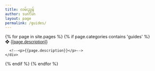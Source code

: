 ```yaml
---
title: လမ်းညွှန်
author: suntun
layout: page
permalink: /guides/
---
```

<div>
{% for page in site.pages %}
  {% if page.categories contains 'guides' %}
    <div class="item">
      &#10070; <a href="{{ page.url }}" style="font-family: 'Khyay', sans-serif;">
       <!-- {{ page.title }}-->
        {{page.description}}
      </a>

      <!--<p>{{page.description}}</p>-->
    </div>
  {% endif %}
{% endfor %}
</div>
